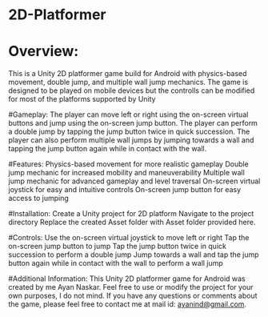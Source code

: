 # 2D-Platformer
# Overview:
This is a Unity 2D platformer game build for  Android with physics-based movement, double jump, and multiple wall jump mechanics. 
The game is designed to be played on mobile devices but the controlls can be modified for most of the platforms supported by Unity

#Gameplay:
The player can move left or right using the on-screen virtual buttons and jump using the on-screen jump button. 
The player can perform a double jump by tapping the jump button twice in quick succession. 
The player can also perform multiple wall jumps by jumping towards a wall and tapping the jump button again while in contact with the wall.

#Features:
Physics-based movement for more realistic gameplay
Double jump mechanic for increased mobility and maneuverability
Multiple wall jump mechanic for advanced gameplay and level traversal
On-screen virtual joystick for easy and intuitive controls
On-screen jump button for easy access to jumping

#Installation:
Create a Unity project for 2D platform 
Navigate to the project directory
Replace the created Asset folder with Asset folder provided here.

#Controls:
Use the on-screen virtual joystick to move left or right
Tap the on-screen jump button to jump
Tap the jump button twice in quick succession to perform a double jump
Jump towards a wall and tap the jump button again while in contact with the wall to perform a wall jump

#Additional Information:
This Unity 2D platformer game for Android was created by me Ayan Naskar. 
Feel free to use or modify the project for your own purposes, I do not mind. 
If you have any questions or comments about the game, please feel free to contact me at mail id: ayanind@gmail.com.
